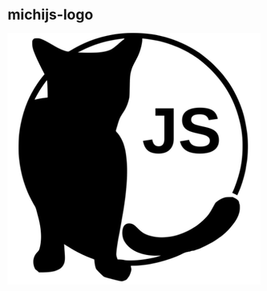 # michijs-logo

<img src="https://raw.githubusercontent.com/michijs/art/main/logo-with-background.svg"></img>

